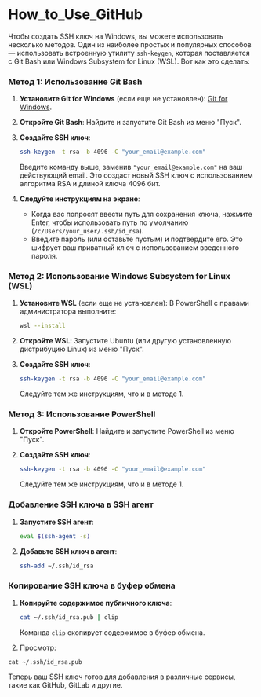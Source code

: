# How_to_Use_GitHub

Чтобы создать SSH ключ на Windows, вы можете использовать несколько методов. Один из наиболее простых и популярных способов — использовать встроенную утилиту `ssh-keygen`, которая поставляется с Git Bash или Windows Subsystem for Linux (WSL). Вот как это сделать:

### Метод 1: Использование Git Bash

1. **Установите Git for Windows** (если еще не установлен): [Git for Windows](https://gitforwindows.org/).

2. **Откройте Git Bash**: Найдите и запустите Git Bash из меню "Пуск".

3. **Создайте SSH ключ**:
   ```sh
   ssh-keygen -t rsa -b 4096 -C "your_email@example.com"
   ```
   Введите команду выше, заменив `"your_email@example.com"` на ваш действующий email. Это создаст новый SSH ключ с использованием алгоритма RSA и длиной ключа 4096 бит.

4. **Следуйте инструкциям на экране**:
   - Когда вас попросят ввести путь для сохранения ключа, нажмите Enter, чтобы использовать путь по умолчанию (`/c/Users/your_user/.ssh/id_rsa`).
   - Введите пароль (или оставьте пустым) и подтвердите его. Это шифрует ваш приватный ключ с использованием введенного пароля.

### Метод 2: Использование Windows Subsystem for Linux (WSL)

1. **Установите WSL** (если еще не установлен): В PowerShell с правами администратора выполните:
   ```sh
   wsl --install
   ```

2. **Откройте WSL**: Запустите Ubuntu (или другую установленную дистрибуцию Linux) из меню "Пуск".

3. **Создайте SSH ключ**:
   ```sh
   ssh-keygen -t rsa -b 4096 -C "your_email@example.com"
   ```
   Следуйте тем же инструкциям, что и в методе 1.

### Метод 3: Использование PowerShell

1. **Откройте PowerShell**: Найдите и запустите PowerShell из меню "Пуск".

2. **Создайте SSH ключ**:
   ```sh
   ssh-keygen -t rsa -b 4096 -C "your_email@example.com"
   ```
   Следуйте тем же инструкциям, что и в методе 1.

### Добавление SSH ключа в SSH агент

1. **Запустите SSH агент**:
   ```sh
   eval $(ssh-agent -s)
   ```

2. **Добавьте SSH ключ в агент**:
   ```sh
   ssh-add ~/.ssh/id_rsa
   ```

### Копирование SSH ключа в буфер обмена

1. **Копируйте содержимое публичного ключа**:
   ```sh
   cat ~/.ssh/id_rsa.pub | clip
   ```
   Команда `clip` скопирует содержимое в буфер обмена.

2. Просмотр:

```
cat ~/.ssh/id_rsa.pub
```

Теперь ваш SSH ключ готов для добавления в различные сервисы, такие как GitHub, GitLab и другие.
